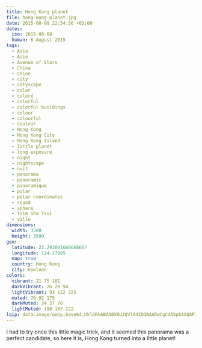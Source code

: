 ```yaml
---
title: Hong Kong planet
file: hong-kong-planet.jpg
date: 2015-08-08 22:54:56 +01:00
dates:
  iso: 2015-08-08
  human: 8 August 2015
tags:
  - Asia
  - Asie
  - Avenue of Stars
  - China
  - Chine
  - city
  - cityscape
  - color
  - coloré
  - colorful
  - colorful buildings
  - colour
  - colourful
  - couleur
  - Hong Kong
  - Hong Kong City
  - Hong Kong Island
  - little planet
  - long exposure
  - night
  - nightscape
  - nuit
  - panorama
  - panoramic
  - panoramique
  - polar
  - polar coordinates
  - round
  - sphere
  - Tsim Sha Tsui
  - ville
dimensions:
  width: 3500
  height: 3500
geo:
  latitude: 22.293041666666667
  longitude: 114.17085
  map: true
  country: Hong Kong
  city: Kowloon
colors:
  vibrant: 21 75 181
  darkVibrant: 76 28 94
  lightVibrant: 93 122 225
  muted: 76 92 175
  darkMuted: 34 37 70
  lightMuted: 190 187 222
lqip: data:image/webp;base64,UklGRkABAABXRUJQVlA4IDQBAADwCgCdASpkAGQAP3G20WI0rrWwoVgLarAuCWMHB5ysxi7J0qdczgF646UxzoTegABe+fHvuwr8bQlq1DNSghR9+F6D8PXFM7IvYZ3qqwpaYoFIMhcIDLQr/KEW8fd3R+AA/u5ydZ7HQsf+f2kRn0dBSgKFDfVJKO9E2Be/G0i46QYIv7K/lbrJJGsdIZjQC6yu3TDxzncjBa1UgkmI4tvBCKpuOima5QLC/svMFsnnl5+Wqtk5gZPqZfzzXNnaC4tlSxev7/YSTf26o+zGPq5eMjm0RaoR+/rwVYS0t0BQ6+mgms8s/iaTviJ4hvn4HWJTAaZRQi/r7wJV4CU3iLaWpr/GpODgn40Xbpn1fAzpqF7ZNSSQ8NFZNhjA9wD1TtSsbvwoBPaf1biSa8MJEKtaR4AAAA==
---
```


I had to try once this little magic trick, and it seemed this panorama was a perfect candidate, so here it is, Hong Kong turned into a little planet!
